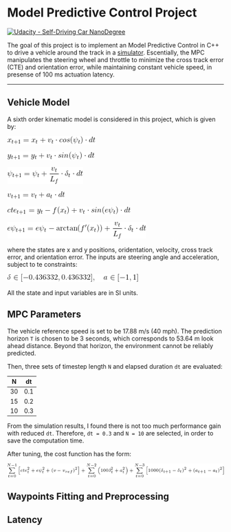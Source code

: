 # Model Predictive Control Project
[![Udacity - Self-Driving Car NanoDegree](https://s3.amazonaws.com/udacity-sdc/github/shield-carnd.svg)](http://www.udacity.com/drive)

The goal of this project is to implement an Model Predictive Control in C++ to drive a vehicle around the track in a [simulator](https://github.com/udacity/self-driving-car-sim). Escentially, the MPC manipulates the steering wheel and throttle to minimize the cross track error (CTE) and orientation error, while maintaining constant vehicle speed, in presense of 100 ms actuation latency.

[//]: # (Image References)

[image1]: ./images/x.png
[image2]: ./images/y.png
[image3]: ./images/psi.png
[image4]: ./images/v.png
[image5]: ./images/cte.png
[image6]: ./images/epsi.png
[image7]: ./images/input.png
[image8]: ./images/cost_fun.png

---

## Vehicle Model

A sixth order kinematic model is considered in this project, which is given by:

![alt text][image1]

![alt text][image2]

![alt text][image3]

![alt text][image4]

![alt text][image5]

![alt text][image6]

where the states are x and y positions, oridentation, velocity, cross track error, and orientation error. The inputs are steering angle and acceleration, subject to te constraints:

![alt text][image7]

All the state and input variables are in SI units.

## MPC Parameters

The vehicle reference speed is set to be 17.88 m/s (40 mph). The prediction horizon `T` is chosen to be 3 seconds, which corresponds to 53.64 m look ahead distance. Beyond that horizon, the environment cannot be reliably predicted.

Then, three sets of timestep length `N` and elapsed duration `dt` are evaluated:

| N   | dt    | 
|:---:|:-----:| 
| 30  | 0.1   | 
| 15  | 0.2   | 
| 10  | 0.3   | 

From the simulation results, I found there is not too much performance gain with reduced `dt`. Therefore, `dt = 0.3` and `N = 10` are selected, in order to save the computation time.

After tuning, the cost function has the form:

![alt text][image8]

## Waypoints Fitting and Preprocessing


## Latency
